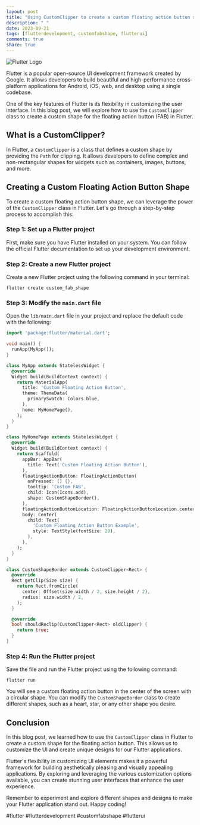 ```yaml
---
layout: post
title: "Using CustomClipper to create a custom floating action button shape in Flutter"
description: " "
date: 2023-09-21
tags: [flutterdevelopment, customfabshape, flutterui]
comments: true
share: true
---
```


![Flutter Logo](https://flutter.dev/images/flutter-logo-sharing.png) 

Flutter is a popular open-source UI development framework created by Google. It allows developers to build beautiful and high-performance cross-platform applications for Android, iOS, web, and desktop using a single codebase.

One of the key features of Flutter is its flexibility in customizing the user interface. In this blog post, we will explore how to use the `CustomClipper` class to create a custom shape for the floating action button (FAB) in Flutter.

## What is a CustomClipper?

In Flutter, a `CustomClipper` is a class that defines a custom shape by providing the `Path` for clipping. It allows developers to define complex and non-rectangular shapes for widgets such as containers, images, buttons, and more.

## Creating a Custom Floating Action Button Shape

To create a custom floating action button shape, we can leverage the power of the `CustomClipper` class in Flutter. Let's go through a step-by-step process to accomplish this:

### Step 1: Set up a Flutter project

First, make sure you have Flutter installed on your system. You can follow the official Flutter documentation to set up your development environment.

### Step 2: Create a new Flutter project

Create a new Flutter project using the following command in your terminal:

```
flutter create custom_fab_shape
```

### Step 3: Modify the `main.dart` file

Open the `lib/main.dart` file in your project and replace the default code with the following:

```dart
import 'package:flutter/material.dart';

void main() {
  runApp(MyApp());
}

class MyApp extends StatelessWidget {
  @override
  Widget build(BuildContext context) {
    return MaterialApp(
      title: 'Custom Floating Action Button',
      theme: ThemeData(
        primarySwatch: Colors.blue,
      ),
      home: MyHomePage(),
    );
  }
}

class MyHomePage extends StatelessWidget {
  @override
  Widget build(BuildContext context) {
    return Scaffold(
      appBar: AppBar(
        title: Text('Custom Floating Action Button'),
      ),
      floatingActionButton: FloatingActionButton(
        onPressed: () {},
        tooltip: 'Custom FAB',
        child: Icon(Icons.add),
        shape: CustomShapeBorder(),
      ),
      floatingActionButtonLocation: FloatingActionButtonLocation.centerFloat,
      body: Center(
        child: Text(
          'Custom Floating Action Button Example',
          style: TextStyle(fontSize: 20),
        ),
      ),
    );
  }
}

class CustomShapeBorder extends CustomClipper<Rect> {
  @override
  Rect getClip(Size size) {
    return Rect.fromCircle(
      center: Offset(size.width / 2, size.height / 2),
      radius: size.width / 2,
    );
  }

  @override
  bool shouldReclip(CustomClipper<Rect> oldClipper) {
    return true;
  }
}
```

### Step 4: Run the Flutter project

Save the file and run the Flutter project using the following command:

```
flutter run
```

You will see a custom floating action button in the center of the screen with a circular shape. You can modify the `CustomShapeBorder` class to create different shapes, such as a heart, star, or any other shape you desire.

## Conclusion

In this blog post, we learned how to use the `CustomClipper` class in Flutter to create a custom shape for the floating action button. This allows us to customize the UI and create unique designs for our Flutter applications.

Flutter's flexibility in customizing UI elements makes it a powerful framework for building aesthetically pleasing and visually appealing applications. By exploring and leveraging the various customization options available, you can create stunning user interfaces that enhance the user experience.

Remember to experiment and explore different shapes and designs to make your Flutter application stand out. Happy coding!

#flutter #flutterdevelopment #customfabshape #flutterui